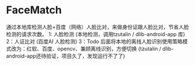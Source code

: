 # FaceMatch
通过本地库检测人脸+百度（网络）人脸比对，来做身份证跟人脸比对，节省人脸检测的请求次数。
1: 人脸检测 (本地检测，调用tzutalin / dlib-android-app 库)
2：人证比对 (百度AI 人脸检测)
3：Todo 后面将本地的离线人脸识别使用策略模式改为：红软、百度、opencv、兼顾离线识别，方便切换  (tzutalin / dlib-android-app还待验证，项目久了，发现运行不了了)

